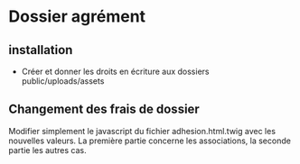 # Dossier agrément


## installation

- Créer et donner les droits en écriture aux dossiers public/uploads/assets 



## Changement des frais de dossier

Modifier simplement le javascript du fichier adhesion.html.twig avec les nouvelles valeurs. 
La première partie concerne les associations, la seconde partie les autres cas.